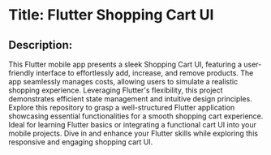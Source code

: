 # Title: Flutter Shopping Cart UI
## Description:
<p>This Flutter mobile app presents a sleek Shopping Cart UI, featuring a user-friendly interface to effortlessly add, increase, and remove products. The app seamlessly manages costs, allowing users to simulate a realistic shopping experience. Leveraging Flutter's flexibility, this project demonstrates efficient state management and intuitive design principles. Explore this repository to grasp a well-structured Flutter application showcasing essential functionalities for a smooth shopping cart experience. Ideal for learning Flutter basics or integrating a functional cart UI into your mobile projects. Dive in and enhance your Flutter skills while exploring this responsive and engaging shopping cart UI.</p>
